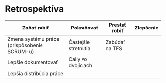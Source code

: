 # Retrospektíva

| **Začať robiť** | **Pokračovať** | **Prestať robiť** | **Zlepšenie** |
|-----------------|----------------|-------------------|---------------|
| Zmena systému práce (prispôsobenie SCRUM-u)  | Častejšie stretnutia  | Zabúdať na TFS  | |
| Lepšie dokumentovať | Cally vo dvojiciach | | |
| Lepšia distribúcia práce | | | |
